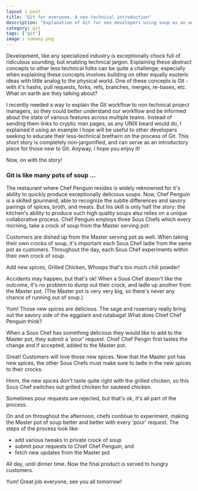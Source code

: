```yaml
---
layout : post
title: "Git for everyone. A non-technical introduction"
description: "Explanation of Git for non developers using soup as an analogy for version control"
category: git
tags: ['git']
image : somany.png
---
```


Development, like any specialized industry is exceptionally chock full of
ridiculous sounding, but enabling technical jargon. Explaining these abstract
concepts to other less technical folks can be quite a challenge; especially
when explaining these concepts involves building on other equally esoteric
ideas with little analog to the physical world. One of these concepts
is Git - with it's hashs, pull requests, forks, refs, branches, merges,
re-bases, etc. What on earth are they talking about?

I recently needed a way to explain the Git workflow to non technical project managers, so they could better understand our workflow and be informed about the state of various features across multiple teams. Instead of sending them links to cryptic man pages, as any UNIX beard would do, I explained it using an example I hope will be useful to other developers seeking to educate their less-technical brethern on the process of Git. This short story is completely non-jargonified, and can serve as an introductory piece for those new to Git. Anyway, I hope you enjoy it!

Now, on with the story!

### Git is like many pots of soup ...
The restaurant where Chef Penguin resides is widely reknowned for it's ability to quickly produce exceptionally delicious soups. Now, Chef Penguin is a skilled gourmand, able to recognize the subtle differences and savory pairings of spices, broth, and meats. But his skill is only half the story: the kitchen's ability to produce such high quality soups also relies on a unique collaborative process. Chef Penguin employs three Sous Chefs which every morning, take a crock of soup from the Master serving pot:

Customers are dished up from the Master serving pot as well. When taking their own crocks of soup, it's important each Sous Chef ladle from the same pot as customers.
Throughout the day, each Sous Chef experiments within their own crock of soup. 

Add new spices, Grilled Chicken, Whoops that's too much chili powder!

Accidents may happen, but that's ok! When a Sous Chef doesn't like the outcome, it's no problem to dump out their crock, and ladle up another from the Master pot. (The Master pot is very very big, so there's never any chance of running out of soup.)

Yum! Those new spices are delicious. The sage and rosemary really bring out the savory side of the eggplant and rutabaga! What does Chief Chef Penguin think?

When a Sous Chef has something delicious they would like to add to the Master pot, they submit a 'pour' request. Chief Chef Pengin first tastes the change and if accepted, added to the Master pot.

Great! Customers will love those new spices. Now that the Master pot has new spices, the other Sous Chefs must make sure to ladle in the new spices to their crocks.

Hmm, the new spices don't taste quite right with the grilled chicken, so this Sous Chef switches out grilled chicken for sauteed chicken.

Sometimes pour requests are rejected, but that's ok, it's all part of the process.

On and on throughout the afternoon, chefs continue to experiment, making the Master pot of soup better and better with every 'pour' request. The steps of the process look like:

* add various tweaks in private crock of soup
* submit pour requests to Chief Chef Penguin, and 
* fetch new updates from the Master pot 

All day, until dinner time. Now the final product is served to hungry customers. 

Yum! Great job everyone, see you all tomorrow!
